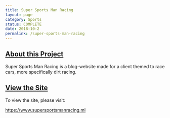```yaml
---
title: Super Sports Man Racing
layout: page
category: Sports
status: COMPLETE
date: 2018-10-2
permalink: /super-sports-man-racing
---
```


## <u>About this Project</u>

Super Sports Man Racing is a blog-website made for a client themed to race cars, more specifically dirt racing.

## <u>View the Site</u>

To view the site, please visit:

<a target="_blank" href="https://www.supersportsmanracing.ml">https://www.supersportsmanracing.ml</a>
